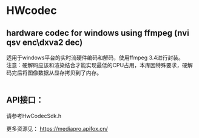 # HWcodec
hardware codec for windows using ffmpeg (nvi qsv enc\dxva2 dec)
------- 
适用于windows平台的实时流硬件编码和解码，使用ffmpeg 3.4进行封装。<br> 注意：硬解码应该和渲染结合才能实现最低的CPU占用，本库因特殊要求，硬解码完后将图像数据从显存拷贝到了内存。<br><br>
## API接口：
请参考HwCodecSdk.h

更多资源见： https://mediapro.apifox.cn/

